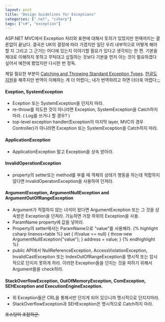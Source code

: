 ```yaml
---
layout: post
title: "Design Guidelines for Exceptions"
categories: [".net", "csharp"]
tags: ["c#", "exception"]
---
```


ASP.NET MVC에서 Exception 처리와 표현에 대해서 토의가 있었지만 현재까지는 결론없이 끝났다.
결국은 UK의 결정에 따라 가겠지만 일단 우리 내부적으로 어떻게 해야할 지 그리고 그 근거는 어디에 있는지 이야기할 필요가 있다고 생각되는 한 편. 기본을 제대로 이해하지 못하고 무턱대고 삽질하는 것보다 기본을 먼저 아는 것이 필요하겠다 싶어서 예전에 봤었지만 다시한 번 정독.

제일 필요한 부분이 [Catching and Throwing Standard Exception Types][ExceptionTypes]. [한글도 지원][ExceptionTypesKor]을 해주지만 번역이 이해하는 게 더 어렵다;; 내가 번역하려고 하면 더더욱 어렵다;;;

#### Exeption, SystemException
+ Eception 또는 SystemException을 던지지 마라.
+ re-throw를 의도한 것이 아니라면 Exception, SystemException을 Catch하지 마라. ( Log를 쓰거나 할 경우? )
+ top-level exception handler(Exception의 마지막 layer, MVC의 경우 Controller)가 아니라면 Exception 또는 SystemException을 Catch하지 마라.
 
#### ApplicationException
+ ApplicationException 말고 Exception을 상속 받아라.

#### InvalidOperationException
+ property의 setter또는 method를 부를 때 객체의 상태가 행동을 하는데 적합하지 않다면 InvalidOperatonException을 사용하여 던져라.
 
#### ArgumentException, ArgumentNullException and ArgumentOutOfRangeException
+ Argument가 적절하지 않는 녀석이 왔다면 ArgumentException 또는 그 것을 상속받은 Exception을 던져라. 가능하면 가장 하위의 Exception을 사용.
+ ParamName property에 값을 넣어라.
+ Property의 setter에서는 ParamName으로 "value"를 사용해라.
{% highlight csharp linenos=table %}
set
{
	if(value == null)
	{
		throw new ArgumentNullException("value");
	}
	address = value;
}
{% endhighlight %}
+ public API에서 NullReferenceException, AccessViolationException, InvalidCastException 또는 IndexOutOfRangeException을 명시적 또는 암시적으로 던지지 못하게 하라. 이러한 Exception들을 던지는 것을 피하기 위해서 Argument들을 check하라.

#### StackOverflowException, OutOfMemoryException, ComException, SEHException and ExecutionEngineException.
+ 위 Exception들은 CRL을 통해서만 던지게 되어 있으니까 명시적으로 던지지마라. 
+ StackOverflowException과 SEHException은 명시적으로 Catch하지 마라.
 
<del>포스팅이 조잡하군.</del>

[ExceptionTypes]: http://msdn.microsoft.com/en-us/library/ms229007(v=vs.100).aspx
[ExceptionTypesKor]: http://msdn.microsoft.com/ko-kr/library/ms229007(v=vs.100).aspx